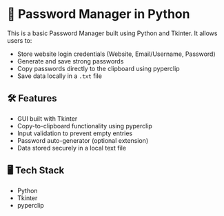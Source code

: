 # 🔐 Password Manager in Python

This is a basic Password Manager built using Python and Tkinter. It allows users to:

- Store website login credentials (Website, Email/Username, Password)
- Generate and save strong passwords
- Copy passwords directly to the clipboard using pyperclip
- Save data locally in a `.txt` file

## 🛠️ Features

- GUI built with Tkinter
- Copy-to-clipboard functionality using pyperclip
- Input validation to prevent empty entries
- Password auto-generator (optional extension)
- Data stored securely in a local text file

## 🖥️ Tech Stack

- Python
- Tkinter
- pyperclip

